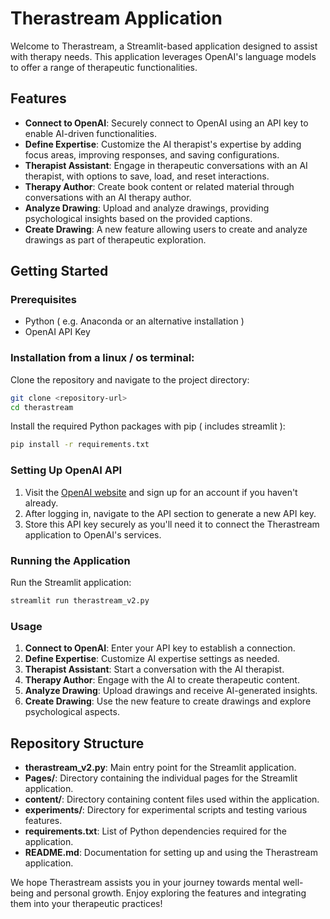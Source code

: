 # Therastream Application

Welcome to Therastream, a Streamlit-based application designed to assist with therapy needs. This application leverages OpenAI's language models to offer a range of therapeutic functionalities.

## Features

- **Connect to OpenAI**: Securely connect to OpenAI using an API key to enable AI-driven functionalities.
- **Define Expertise**: Customize the AI therapist's expertise by adding focus areas, improving responses, and saving configurations.
- **Therapist Assistant**: Engage in therapeutic conversations with an AI therapist, with options to save, load, and reset interactions.
- **Therapy Author**: Create book content or related material through conversations with an AI therapy author.
- **Analyze Drawing**: Upload and analyze drawings, providing psychological insights based on the provided captions.
- **Create Drawing**: A new feature allowing users to create and analyze drawings as part of therapeutic exploration.

## Getting Started

### Prerequisites

- Python ( e.g. Anaconda or an alternative installation )
- OpenAI API Key

### Installation from a linux / os terminal:

Clone the repository and navigate to the project directory:

```bash
git clone <repository-url>
cd therastream
```

Install the required Python packages with pip ( includes streamlit ):

```bash
pip install -r requirements.txt
```

### Setting Up OpenAI API

1. Visit the [OpenAI website](https://openai.com/) and sign up for an account if you haven't already.
2. After logging in, navigate to the API section to generate a new API key.
3. Store this API key securely as you'll need it to connect the Therastream application to OpenAI's services.

### Running the Application

Run the Streamlit application:

```bash
streamlit run therastream_v2.py
```

### Usage

1. **Connect to OpenAI**: Enter your API key to establish a connection.
2. **Define Expertise**: Customize AI expertise settings as needed.
3. **Therapist Assistant**: Start a conversation with the AI therapist.
4. **Therapy Author**: Engage with the AI to create therapeutic content.
5. **Analyze Drawing**: Upload drawings and receive AI-generated insights.
6. **Create Drawing**: Use the new feature to create drawings and explore psychological aspects.

## Repository Structure

- **therastream_v2.py**: Main entry point for the Streamlit application.
- **Pages/**: Directory containing the individual pages for the Streamlit application.
- **content/**: Directory containing content files used within the application.
- **experiments/**: Directory for experimental scripts and testing various features.
- **requirements.txt**: List of Python dependencies required for the application.
- **README.md**: Documentation for setting up and using the Therastream application.

We hope Therastream assists you in your journey towards mental well-being and personal growth. Enjoy exploring the features and integrating them into your therapeutic practices!
